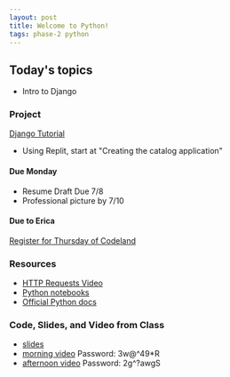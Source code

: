 ```yaml
---
layout: post
title: Welcome to Python!
tags: phase-2 python
---
```


## Today's topics

- Intro to Django

### Project

[Django Tutorial](https://developer.mozilla.org/en-US/docs/Learn/Server-side/Django/skeleton_website)
- Using Replit, start at "Creating the catalog application"
#### Due Monday 

- Resume Draft Due 7/8
- Professional picture by 7/10
#### Due to Erica

[Register for Thursday of Codeland](https://codelandconf.com/#tickets)

### Resources

* [HTTP Requests Video](https://www.youtube.com/watch?v=CFzgKfnmG-Q)
* [Python notebooks](https://github.com/momentum-morehouse/code-examples/tree/master/python/intro-notebooks)
* [Official Python docs](https://docs.python.org/3/)

### Code, Slides, and Video from Class

* [slides](slide-decks/IntroDjango.pdf)
* [morning video](ttps://us02web.zoom.us/rec/share/4f11AbXo3EpJYNL_1G_jQLIPIp_jT6a8gycXqaAFmhqWBE3PM3viyrFIuFIHcXhA) Password: 3w@^49*R 
* [afternoon video](https://us02web.zoom.us/rec/share/_PAsCe-zy3lOXpXq2lzRYqMKQYPDT6a8hyJMr6IPy0b3EPskL7doMB1njQIC8OX5) Password: 2g^?awgS
